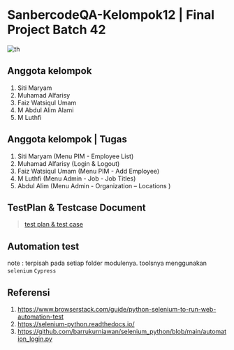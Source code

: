 # SanbercodeQA-Kelompok12 | Final Project Batch 42

![th](https://user-images.githubusercontent.com/121075721/220635807-7e3770a6-f00d-45f8-9cba-03c405be79e2.jpeg)

## Anggota kelompok 
1. Siti Maryam
2. Muhamad Alfarisy
3. Faiz Watsiqul Umam
4. M Abdul Alim Alami
5. M Luthfi

## Anggota kelompok | Tugas
1. Siti Maryam (Menu PIM - Employee List)
2. Muhamad Alfarisy (Login & Logout)
3. Faiz Watsiqul Umam (Menu PIM - Add Employee)
4. M Luthfi (Menu Admin - Job - Job Titles)
5. Abdul Alim (Menu Admin - Organization – Locations )

## TestPlan & Testcase Document 
> [test plan & test case](https://docs.google.com/spreadsheets/d/1eurwnt4aiFZ-UWeg9p5dUUrNOFUXPG-fiMQjbWtpXjI/edit#gid=169398898)

## Automation test
note : terpisah pada setiap folder modulenya. toolsnya menggunakan `selenium` `Cypress` 

## Referensi
1. https://www.browserstack.com/guide/python-selenium-to-run-web-automation-test
2. https://selenium-python.readthedocs.io/
3. https://github.com/barrukurniawan/selenium_python/blob/main/automation_login.py
